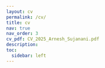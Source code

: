 ```yaml
---
layout: cv
permalink: /cv/
title: cv
nav: true
nav_order: 3
cv_pdf: CV_2025_Arnesh_Sujanani.pdf
description:
toc:
  sidebar: left
---
```

